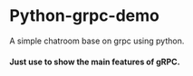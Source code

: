 # Python-grpc-demo
A simple chatroom base on grpc using python.

#### Just use to show the main features of gRPC.
